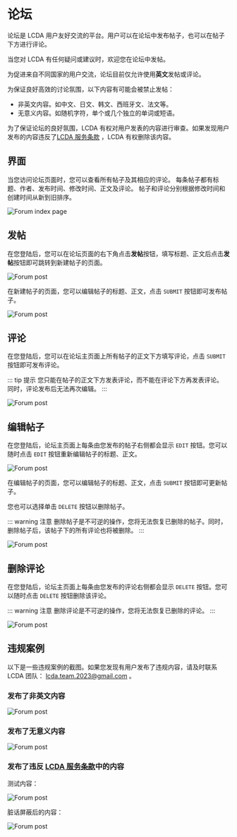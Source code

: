# 论坛

论坛是 LCDA 用户友好交流的平台。用户可以在论坛中发布帖子，也可以在帖子下方进行评论。

当您对 LCDA 有任何疑问或建议时，欢迎您在论坛中发帖。

为促进来自不同国家的用户交流，论坛目前仅允许使用**英文**发帖或评论。

为保证良好高效的讨论氛围，以下内容有可能会被禁止发帖：

- 非英文内容。如中文、日文、韩文、西班牙文、法文等。
- 无意义内容。如随机字符，单个或几个独立的单词或短语。

为了保证论坛的良好氛围，LCDA
有权对用户发表的内容进行审查。如果发现用户发布的内容违反了[LCDA 服务条款](https://www.lcda.space/legal/terms#ugc)
，LCDA 有权删除该内容。

## 界面

当您访问论坛页面时，您可以查看所有帖子及其相应的评论。 每条帖子都有标题、作者、发布时间、修改时间、正文及评论。
帖子和评论分别根据修改时间和创建时间从新到旧排序。

![Forum index page](/images/forum/forum-index.jpeg)

## 发帖

在您登陆后，您可以在论坛页面的右下角点击**发帖**按钮，填写标题、正文后点击**发帖**按钮即可跳转到新建帖子的页面。

![Forum post](/images/forum/forum-create-button.jpg)

在新建帖子的页面，您可以编辑帖子的标题、正文，点击 `SUBMIT` 按钮即可发布帖子。

![Forum post](/images/forum/forum-new-post.jpeg)

## 评论

在您登陆后，您可以在论坛主页面上所有帖子的正文下方填写评论，点击 `SUBMIT` 按钮即可发布评论。

::: tip 提示
您只能在帖子的正文下方发表评论，而不能在评论下方再发表评论。 同时，评论发布后无法再次编辑。
:::

![Forum post](/images/forum/forum-new-comment.jpg)

## 编辑帖子

在您登陆后，论坛主页面上每条由您发布的帖子右侧都会显示 `EDIT` 按钮。您可以随时点击 `EDIT` 按钮重新编辑帖子的标题、正文。

![Forum post](/images/forum/forum-edit-post-button.jpg)

在编辑帖子的页面，您可以编辑帖子的标题、正文，点击 `SUBMIT` 按钮即可更新帖子。

您也可以选择单击 `DELETE` 按钮以删除帖子。

::: warning 注意
删除帖子是不可逆的操作，您将无法恢复已删除的帖子。同时，删除帖子后，该帖子下的所有评论也将被删除。
:::

![Forum post](/images/forum/forum-edit.jpeg)

## 删除评论

在您登陆后，论坛主页面上每条由您发布的评论右侧都会显示 `DELETE` 按钮。您可以随时点击 `DELETE` 按钮删除该评论。

::: warning 注意
删除评论是不可逆的操作，您将无法恢复已删除的评论。
:::

![Forum post](/images/forum/forum-delete-comment-button.jpg)

## 违规案例

以下是一些违规案例的截图。如果您发现有用户发布了违规内容，请及时联系 LCDA
团队： [lcda.team.2023@gmail.com](mailto:lcda.team.2023@gmail.com) 。

### 发布了非英文内容

![Forum post](/images/forum/forum-other-language.jpeg)

### 发布了无意义内容

![Forum post](/images/forum/forum-random-text.jpeg)

### 发布了违反 [LCDA 服务条款](https://www.lcda.space/legal/terms#ugc)中的内容

测试内容：

![Forum post](/images/forum/forum-swear-word-editor.jpeg)

脏话屏蔽后的内容：

![Forum post](/images/forum/forum-swear-word-post.jpeg)




